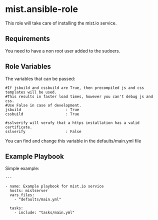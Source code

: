 mist.ansible-role
==================

This role will take care of installing the mist.io service.

Requirements
------------

You need to have a non root user added to the sudoers.

Role Variables
--------------

The variables that can be passed:

    #If jsbuild and cssbuild are True, then precompiled js and css templates will be used.
    #This results in faster load times, however you can't debug js and css.
    #Use False in case of development.
    jsbuild                    : True
    cssbuild                   : True

    #sslverify will verufy that a https installation has a valid certificate.
    sslverify                  : False

You can find and change this variable in the defaults/main.yml file

Example Playbook
----------------

Simple example:

    ---

    - name: Example playbook for mist.io service
      hosts: mistserver
      vars_files:
        - "defaults/main.yml"

      tasks:
        - include: "tasks/main.yml"

